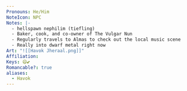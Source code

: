 ```yaml
---
Pronouns: He/Him
NoteIcon: NPC
Notes: |-
  - hellspawn nephilim (tiefling)
  - Baker, cook, and co-owner of The Vulgar Nun
  - Regularly travels to Almas to check out the local music scene
  - Really into dwarf metal right now
Art: "![[Havok Jheraal.png]]"
Affiliation: 
Keys: 😄💕
Romancable?: true
aliases:
  - Havok
---
```

